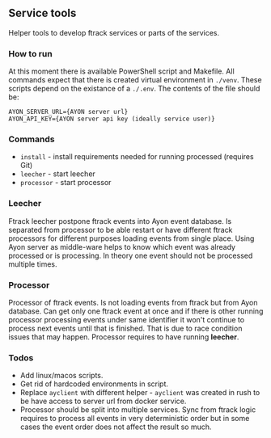 ## Service tools
Helper tools to develop ftrack services or parts of the services.

### How to run
At this moment there is available PowerShell script and Makefile. All commands expect that there is created virtual environment in `./venv`. These scripts depend on the existance of a `./.env`. The contents of the file should be:
```
AYON_SERVER_URL={AYON server url}
AYON_API_KEY={AYON server api key (ideally service user)}
```

### Commands
- `install` - install requirements needed for running processed (requires Git)
- `leecher` - start leecher
- `processor` - start processor

### Leecher 
Ftrack leecher postpone ftrack events into Ayon event database. Is separated from processor to be able restart or have different ftrack processors for different purposes loading events from single place. Using Ayon server as middle-ware helps to know which event was already processed or is processing. In theory one event should not be processed multiple times. 

### Processor
Processor of ftrack events. Is not loading events from ftrack but from Ayon database. Can get only one ftrack event at once and if there is other running processor processing events under same identifier it won't continue to process next events until that is finished. That is due to race condition issues that may happen. Processor requires to have running **leecher**.

### Todos
- Add linux/macos scripts.
- Get rid of hardcoded environments in script.
- Replace `ayclient` with different helper - `ayclient` was created in rush to be have access to server url from docker service.
- Processor should be split into multiple services. Sync from ftrack logic requires to process all events in very deterministic order but in some cases the event order does not affect the result so much.
